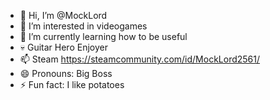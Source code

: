 - 👋 Hi, I’m @MockLord
- 👀 I’m interested in videogames
- 🌱 I’m currently learning how to be useful
- 💀 Guitar Hero Enjoyer
- 📫 Steam https://steamcommunity.com/id/MockLord2561/
- 😄 Pronouns: Big Boss
- ⚡ Fun fact: I like potatoes

<!---
MockLord/MockLord is a ✨ special ✨ repository because its `README.md` (this file) appears on your GitHub profile.
You can click the Preview link to take a look at your changes.
--->
